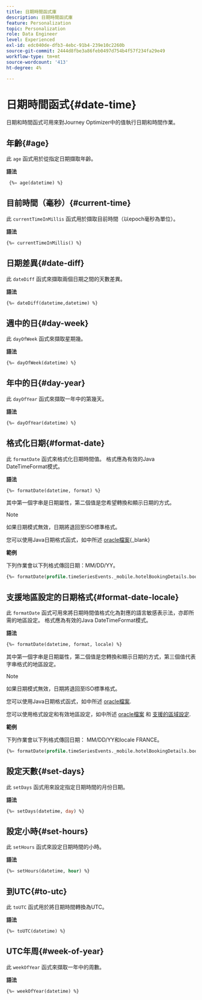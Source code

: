 ```yaml
---
title: 日期時間函式庫
description: 日期時間函式庫
feature: Personalization
topic: Personalization
role: Data Engineer
level: Experienced
exl-id: edc040de-dfb3-4ebc-91b4-239e10c2260b
source-git-commit: 2444d8fbe3a86feb0497d754b4f57f234fa29e49
workflow-type: tm+mt
source-wordcount: '413'
ht-degree: 4%

---
```


# 日期時間函式{#date-time}

日期和時間函式可用來對Journey Optimizer中的值執行日期和時間作業。

## 年齡{#age}

此 `age` 函式用於從指定日期擷取年齡。

**語法**

```sql
 {%= age(datetime) %}
```

<!--
**Example**

The following operation gets the value of the identity map for the key `example@example.com`.

```sql
 {%= age(datetime) %}
```
-->

## 目前時間（毫秒）{#current-time}

此 `currentTimeInMillis` 函式用於擷取目前時間（以epoch毫秒為單位）。

**語法**

```sql
{%= currentTimeInMillis() %}
```

<!--
**Example**

The following operation gets all the keys for the map `identityMap`.

```sql
{%= keys(identityMap) %}
```
-->

## 日期差異{#date-diff}

此 `dateDiff` 函式來擷取兩個日期之間的天數差異。

**語法**

```sql
{%= dateDiff(datetime,datetime) %}
```

<!--
**Example**

The following operation gets all the values for the map `identityMap`.

```sql
{%= values(identityMap) %}
```
-->


## 週中的日{#day-week}

此 `dayOfWeek` 函式來擷取星期幾。

**語法**

```sql
{%= dayOfWeek(datetime) %}
```

<!--
**Example**

The following operation gets all the values for the map `identityMap`.

```sql
{%= values(identityMap) %}
```
-->

## 年中的日{#day-year}

此 `dayOfYear` 函式來擷取一年中的第幾天。

**語法**

```sql
{%= dayOfYear(datetime) %}
```

<!--
**Example**

The following operation gets all the values for the map `identityMap`.

```sql
{%= values(identityMap) %}
```
-->

## 格式化日期{#format-date}

此 `formatDate` 函式來格式化日期時間值。 格式應為有效的Java DateTimeFormat模式。

**語法**

```sql
{%= formatDate(datetime, format) %}
```

其中第一個字串是日期屬性，第二個值是您希望轉換和顯示日期的方式。

>[!NOTE]
>
> 如果日期模式無效，日期將退回至ISO標準格式。
>
> 您可以使用Java日期格式函式，如中所述 [oracle檔案](https://docs.oracle.com/javase/8/docs/api/java/time/format/DateTimeFormatter.html){_blank}

**範例**

下列作業會以下列格式傳回日期：MM/DD/YY。

```sql
{%= formatDate(profile.timeSeriesEvents._mobile.hotelBookingDetails.bookingDate, "MM/DD/YY") %}
```

## 支援地區設定的日期格式{#format-date-locale}

此 `formatDate` 函式可用來將日期時間值格式化為對應的語言敏感表示法，亦即所需的地區設定。 格式應為有效的Java DateTimeFormat模式。

**語法**

```sql
{%= formatDate(datetime, format, locale) %}
```

其中第一個字串是日期屬性，第二個值是您轉換和顯示日期的方式，第三個值代表字串格式的地區設定。

>[!NOTE]
>
> 如果日期模式無效，日期將退回至ISO標準格式。
>
> 您可以使用Java日期格式函式，如中所述 [oracle檔案](https://docs.oracle.com/javase/8/docs/api/java/time/format/DateTimeFormatter.html).
>
> 您可以使用格式設定和有效地區設定，如中所述 [oracle檔案](https://docs.oracle.com/javase/8/docs/api/java/util/Locale.html) 和 [支援的區域設定](https://www.oracle.com/java/technologies/javase/jdk11-suported-locales.html).


**範例**

下列作業會以下列格式傳回日期： MM/DD/YY和locale FRANCE。

```sql
{%= formatDate(profile.timeSeriesEvents._mobile.hotelBookingDetails.bookingDate, "MM/DD/YY", "fr_FR") %}
```

## 設定天數{#set-days}

此 `setDays` 函式用來設定指定日期時間的月份日期。

**語法**

```sql
{%= setDays(datetime, day) %}
```

<!--
**Example**

The following operation gets all the values for the map `identityMap`.

```sql
{%= values(identityMap) %}
```
-->

## 設定小時{#set-hours}

此 `setHours` 函式來設定日期時間的小時。

**語法**

```sql
{%= setHours(datetime, hour) %}
```

<!--
**Example**

The following operation gets all the values for the map `identityMap`.

```sql
{%= values(identityMap) %}
```
-->


## 到UTC{#to-utc}

此 `toUTC` 函式用於將日期時間轉換為UTC。


**語法**

```sql
{%= toUTC(datetime) %}
```

<!--
**Example**

The following operation gets all the values for the map `identityMap`.

```sql
{%= values(identityMap) %}
```
-->


## UTC年周{#week-of-year}

此 `weekOfYear` 函式來擷取一年中的周數。

**語法**

```sql
{%= weekOfYear(datetime) %}
```

<!--
**Example**

The following operation gets all the values for the map `identityMap`.

```sql
{%= values(identityMap) %}
```
-->